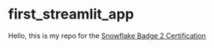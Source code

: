 # first_streamlit_app

Hello, this is my repo for the [Snowflake Badge 2 Certification](https://learn.snowflake.com/en/courses/uni-ess-dabw/)
